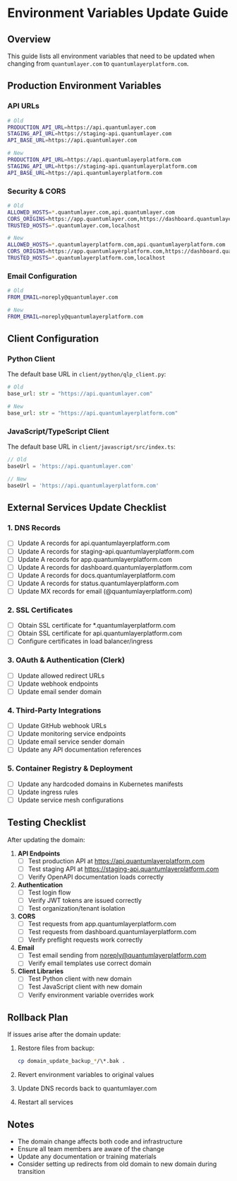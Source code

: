 # Environment Variables Update Guide

## Overview
This guide lists all environment variables that need to be updated when changing from `quantumlayer.com` to `quantumlayerplatform.com`.

## Production Environment Variables

### API URLs
```bash
# Old
PRODUCTION_API_URL=https://api.quantumlayer.com
STAGING_API_URL=https://staging-api.quantumlayer.com
API_BASE_URL=https://api.quantumlayer.com

# New
PRODUCTION_API_URL=https://api.quantumlayerplatform.com
STAGING_API_URL=https://staging-api.quantumlayerplatform.com
API_BASE_URL=https://api.quantumlayerplatform.com
```

### Security & CORS
```bash
# Old
ALLOWED_HOSTS=*.quantumlayer.com,api.quantumlayer.com
CORS_ORIGINS=https://app.quantumlayer.com,https://dashboard.quantumlayer.com
TRUSTED_HOSTS=*.quantumlayer.com,localhost

# New
ALLOWED_HOSTS=*.quantumlayerplatform.com,api.quantumlayerplatform.com
CORS_ORIGINS=https://app.quantumlayerplatform.com,https://dashboard.quantumlayerplatform.com
TRUSTED_HOSTS=*.quantumlayerplatform.com,localhost
```

### Email Configuration
```bash
# Old
FROM_EMAIL=noreply@quantumlayer.com

# New
FROM_EMAIL=noreply@quantumlayerplatform.com
```

## Client Configuration

### Python Client
The default base URL in `client/python/qlp_client.py`:
```python
# Old
base_url: str = "https://api.quantumlayer.com"

# New
base_url: str = "https://api.quantumlayerplatform.com"
```

### JavaScript/TypeScript Client
The default base URL in `client/javascript/src/index.ts`:
```typescript
// Old
baseUrl = 'https://api.quantumlayer.com'

// New
baseUrl = 'https://api.quantumlayerplatform.com'
```

## External Services Update Checklist

### 1. DNS Records
- [ ] Update A records for api.quantumlayerplatform.com
- [ ] Update A records for staging-api.quantumlayerplatform.com
- [ ] Update A records for app.quantumlayerplatform.com
- [ ] Update A records for dashboard.quantumlayerplatform.com
- [ ] Update A records for docs.quantumlayerplatform.com
- [ ] Update A records for status.quantumlayerplatform.com
- [ ] Update MX records for email (@quantumlayerplatform.com)

### 2. SSL Certificates
- [ ] Obtain SSL certificate for *.quantumlayerplatform.com
- [ ] Obtain SSL certificate for api.quantumlayerplatform.com
- [ ] Configure certificates in load balancer/ingress

### 3. OAuth & Authentication (Clerk)
- [ ] Update allowed redirect URLs
- [ ] Update webhook endpoints
- [ ] Update email sender domain

### 4. Third-Party Integrations
- [ ] Update GitHub webhook URLs
- [ ] Update monitoring service endpoints
- [ ] Update email service sender domain
- [ ] Update any API documentation references

### 5. Container Registry & Deployment
- [ ] Update any hardcoded domains in Kubernetes manifests
- [ ] Update ingress rules
- [ ] Update service mesh configurations

## Testing Checklist

After updating the domain:

1. **API Endpoints**
   - [ ] Test production API at https://api.quantumlayerplatform.com
   - [ ] Test staging API at https://staging-api.quantumlayerplatform.com
   - [ ] Verify OpenAPI documentation loads correctly

2. **Authentication**
   - [ ] Test login flow
   - [ ] Verify JWT tokens are issued correctly
   - [ ] Test organization/tenant isolation

3. **CORS**
   - [ ] Test requests from app.quantumlayerplatform.com
   - [ ] Test requests from dashboard.quantumlayerplatform.com
   - [ ] Verify preflight requests work correctly

4. **Email**
   - [ ] Test email sending from noreply@quantumlayerplatform.com
   - [ ] Verify email templates use correct domain

5. **Client Libraries**
   - [ ] Test Python client with new domain
   - [ ] Test JavaScript client with new domain
   - [ ] Verify environment variable overrides work

## Rollback Plan

If issues arise after the domain update:

1. Restore files from backup:
   ```bash
   cp domain_update_backup_*/\*.bak .
   ```

2. Revert environment variables to original values

3. Update DNS records back to quantumlayer.com

4. Restart all services

## Notes

- The domain change affects both code and infrastructure
- Ensure all team members are aware of the change
- Update any documentation or training materials
- Consider setting up redirects from old domain to new domain during transition